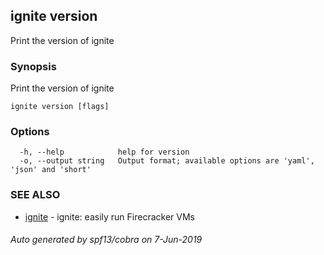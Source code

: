 ## ignite version

Print the version of ignite

### Synopsis

Print the version of ignite

```
ignite version [flags]
```

### Options

```
  -h, --help            help for version
  -o, --output string   Output format; available options are 'yaml', 'json' and 'short'
```

### SEE ALSO

* [ignite](ignite.md)	 - ignite: easily run Firecracker VMs

###### Auto generated by spf13/cobra on 7-Jun-2019
